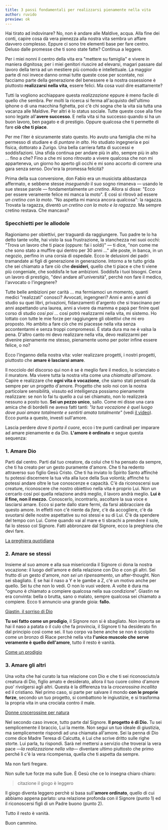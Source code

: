 ```yaml
---
title: 3 passi fondamentali per realizzarsi pienamente nella vita
author: ruvido
preview: ok
---
```


Hai tirato ad indovinare? No, non è andare alle Maldive, acqua. Alla fine dei conti, capire cosa dà vera pienezza alla nostra vita sembra un affare davvero complesso. Eppure ci sono tre elementi base per fare centro. Deluso dalle promesse che ti sono state fatte? Continua a leggere.

Per i miei nonni il centro della vita era "mettere su famiglia" e vivere in maniera dignitosa; per i miei genitori riuscire ad elevarsi, magari passare dal lavoro della terra ad un mestiere più comodo e intellettuale. La maggior parte di noi invece danno ormai tutte queste cose per scontate, noi facciamo parte della generazione del benessere e la nostra ossessione è piuttosto **realizzarsi nella vita**, essere felici. Ma cosa vuol dire esattamente?

Tutti la vogliono acchiappare questa *realizzazione* eppure è meno facile di quello che sembra. Per molti la ricerca si ferma all'acquisto dell'ultimo iphone o di una macchina fighetta, poi c'è chi sogna che la vita sia tutta una vacanza alle Maldive. Per altri è lo status sociale. Tutte queste cose alla fine sono legate  all'**avere successo**. E nella vita si ha successo quando si ha un buon lavoro, ben pagato e di prestigio. Oppure qualcosa che ti permette di fare **ciò che ti piace**.

Per me l'iter è sicuramente stato questo. Ho avuto una famiglia che mi ha permesso di studiare e di *puntare in alto*. Ho studiato ingegneria e poi fisica, dottorato a Zurigo. Una bella carriera fatta di successi e soddisfazioni. Una sfida continua per andare più in alto, sempre più in alto ... fino a che? Fino a che mi sono ritrovato a vivere qualcosa che non mi apparteneva, un giorno ho aperto gli occhi e mi sono accorto di correre una gara senza senso. Dov'era la promessa felicità? 

Prima della sua conversione, don Fabio era un musicista abbastanza affermato, e sebbene stesse *inseguendo* il suo sogno rimaneva &mdash; usando le sue stesse parole &mdash; fondamentalmente *un cretino*. Allora si disse: "Ecco per essere veramente felice mi manca la moto". E così si ritrovò ad essere *un cretino con la moto*. "No aspetta mi manca ancora qualcosa": la ragazza. Trovata la ragazza, diventò *un cretino con la moto e la ragazza*. Ma sempre cretino restava. Che mancava?


### Specchietti per le allodole

Ragioniamo per obiettivi, per traguardi da raggiungere. Tuo padre te lo ha detto tante volte, hai visto la sua frustrazione, la stanchezza nei suoi occhi: "Trova un lavoro che ti piace (oppure: fai i soldi)" &mdash; ti dice, "non come me che sono stato a muffire qui dentro per 30 anni ..." alle poste, in banca, in un negozio, perfino in una corsia di ospedale. Ecco le delusioni dei padri tramandate ai figli di generazione in generazione. Intorno a te tutto grida che sei chiamato a fare ciò che **desideri**, quello che ti piace e che ti viene più congeniale, che soddisfa le tue ambizioni. Soddisfa i tuoi bisogni. Cerca un lavoro di prestigio, "devi andare all'università", perchè non fare il medico, l'avvocato o l'ingegnere?

Tutte belle ambizioni per carità ... ma fermiamoci un momento, quanti medici "realizzati" conosci? Avvocati, ingengneri? Anni e anni e anni di studio su quei libri, privazioni, fidanzamenti d'argento che si trascinano per anni aspettando una laurea, anni a vivere da mamma e papà per finire quel corso di studio *cosí poi* ... cosí potrò realizzarmi nella vita, mi sistemo. Ho lottato con tutte le mie forze per raggiungere gli obiettivi che mi ero proposto. Ho ambito a fare ciò che mi piacesse nella vita senza accontentarmi e senza troppi compromessi. È stata dura ma ne è valsa la pena. D'altro canto mi devo realizzare nella vita, devo realizzarmi per divenire pienamente me stesso, pienamente uomo per poter infine essere felice, o no?

Ecco l'inganno della nostra vita: voler realizzare progetti, i nostri progetti, piuttosto che **amare è lasciarsi amare**.

Il nocciolo del discorso qui non è se è meglio fare il medico, lo scienziato o il muratore. Ma vivere tutta la nostra vita come una *chiamata all'amore*. Capire e realizzare che **ogni vita è vocazione**, che siamo stati pensati da sempre per un progetto d'amore. Progetto che solo noi con la nostra particolare sensibilità, vissuto ed intelligenza possiamo pienamente realizzare: se non lo fai tu quello a cui sei chiamato, non lo realizzerà nessuno a posto tuo. **Sei un pezzo unico**, sallo. Come mi disse una cara amica che di bordelli ne aveva fatti tanti: *"la tua vocazione è quel luogo dove puoi amare totalmente e sentirti amata totalmente"* (vedi [il video](XXXXXX)). Ecco punta a questo, investi sull'amore.

Lascia perdere *dove ti porta il cuore*, ecco i tre punti cardinali per imparare ad amare pienamente e da Dio. **L'amore è ordinato** e segue questa sequenza:

### 1. Amare Dio

Parti dal centro. Parti dal tuo creatore, da colui che ti ha pensato da sempre, che ti ha creato per un gesto puramente d'amore. Che ti ha redento attraverso suo figlio Gesù Cristo. Che ti ha inviato lo Spirito Santo affinchè tu potessi discernere la tua vita alla luce della Sua volontà; affinchè tu potessi andare oltre le tue conoscenze e capacità. C'è da riconoscersi sue creature, riconoscere che nostro obiettivo nella vita è proprio Lui. Non un cercarlo cosí poi quella relazione andrà meglio, il lavoro andrà meglio. **Lui è il fine, non il mezzo.** Conoscerlo, incontrarlo, ascoltare la sua voce e lasciarsi amare. Ecco si parte dallo stare fermi, da farsi abbracciare da questo amore. In effetti non c'è niente da *fare*, c'è da accogliere, c'è da svuotarsi delle nostre aspettative su noi stessi e su di Lui. C'è da spendere del tempo con Lui. Come quando vai al mare e ti sbrachi a prendere il sole, fai lo stesso col Signore. Fatti abbronzare dal Signore, ecco la preghiera che devi fare.

[La preghiera quotidiana]()

### 2. Amare se stessi

Insieme al suo amore e alla sua misericordia il Signore ci dona la nostra vocazione: il luogo dell'amore e della relazione con Dio e con gli altri. Sei frutto di un gesto d'amore, *non sei un ripensamento*, un after-thought. Non sei sbagliato. E se hai il naso a Y e le gambe a Z, c'è un motivo anche per quello. Sei tu che non lo vedi. O non lo vuoi vedere. A volte è dura ma "ognuno è chiamato a compiere qualcosa nella sua condizione". Giastin ne era convinta: bella o brutta, sano o malato, sempre qualcosa sei chiamato a compiere. Ecco ti annuncio una grande gioia: **fallo.**

[Giastin, il sorriso di Dio]()

**Tu sei fatto come un prodigio**, il Signore non si è sbagliato. Non importa se hai il naso a patata o il culo che fa provincia, il Signore ti ha desiderato fin dal principio così come sei. Il tuo corpo va bene anche se non è scolpito come un bronzo di Riace perchè nella vita **l'unico muscolo che serve veramente è quello dell'amore**, tutto il resto è vanità.

[Come un prodigio]()

### 3. Amare gli altri

Una volta che hai curato la tua relazione con Dio e che ti sei riconosciuto/a creatura di Dio, figlio amato e desiderato, allora il tuo cuore colmo d'amore puo' rivolgersi agli altri. Questa è la differenza tra la *crocerossina incallita* ed il cristiano. Nel primo caso, si parte per salvare il mondo **con le proprie forze**, secondo un tuo progetto, si combattono le ingiustizie, e si trasforma la propria vita in una crociata contro il male. 

[Donne crocerossine per natura]()

Nel secondo caso invece, tutto parte dal Signore. **Il progetto è di Dio.** Tu sei semplicemente il braccio, Lui la mente. Non segui un tuo ideale di giustizia, ma semplicemente rispondi ad una chiamata all'amore. Sei la penna di Dio come dice Madre Teresa di Calcutta, è Lui che scrive dritto sulle righe storte. Lui parla, tu rispondi. Sarà nel mettersi a servizio che troverai la vera pace &mdash;*la realizzazione nella vita*&mdash; diventare ultimo piuttosto che primo perché lì c'è la vera ricompensa, quella che ti aspetta da sempre. 

Ma non farti fregare.

Non sulle tue forze ma sulle Sue. È Gesù che ce lo insegna chiaro chiaro:

> citazione il giogo è leggero

Il giogo diventa leggero perchè si basa sull'**amore ordinato**, quello di cui abbiamo appena parlato: una relazione profonda con il Signore (punto 1) ed il riconoscersi figli di un Padre buono (punto 2). 

Tutto il resto è vanità.

Buon cammino.
